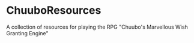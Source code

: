 # ChuuboResources
A collection of resources for playing the RPG "Chuubo's Marvellous Wish Granting Engine"
